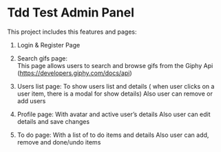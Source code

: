 # Tdd Test Admin Panel

This project includes this features and pages:

1. Login & Register Page

2. Search gifs page:  
This page allows users to search and browse gifs from the Giphy Api (https://developers.giphy.com/docs/api)

3. Users list page: 
To show users list and details ( when user clicks on a user item, there is a modal for show details)
Also user can remove or add users

4. Profile page:
With avatar and active user’s details 
Also user can edit details and save changes

5. To do page:
With a list of to do items and details
Also user can add, remove and done/undo items
